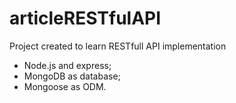 # **articleRESTfulAPI**

Project created to learn RESTfull API implementation

- Node.js and express; 
- MongoDB as database;
- Mongoose as ODM.
